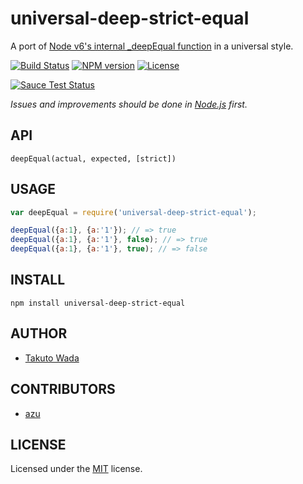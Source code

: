 universal-deep-strict-equal
================================

A port of [Node v6's internal _deepEqual function](https://github.com/nodejs/node/blob/v6.1.0/lib/assert.js#L146) in a universal style.

[![Build Status][travis-image]][travis-url]
[![NPM version][npm-image]][npm-url]
[![License][license-image]][license-url]

[![Sauce Test Status][saucelabs-image]][saucelabs-url]

*Issues and improvements should be done in [Node.js](https://github.com/nodejs/node/issues) first.*


API
---------------------------------------

`deepEqual(actual, expected, [strict])`


USAGE
---------------------------------------

```javascript
var deepEqual = require('universal-deep-strict-equal');

deepEqual({a:1}, {a:'1'}); // => true
deepEqual({a:1}, {a:'1'}, false); // => true
deepEqual({a:1}, {a:'1'}, true); // => false
```


INSTALL
---------------------------------------

```
npm install universal-deep-strict-equal
```


AUTHOR
---------------------------------------
* [Takuto Wada](https://github.com/twada)


CONTRIBUTORS
---------------------------------------
* [azu](https://github.com/azu)


LICENSE
---------------------------------------
Licensed under the [MIT](http://twada.mit-license.org/) license.


[travis-url]: https://travis-ci.org/twada/universal-deep-strict-equal
[travis-image]: https://secure.travis-ci.org/twada/universal-deep-strict-equal.svg?branch=master

[npm-url]: https://npmjs.org/package/universal-deep-strict-equal
[npm-image]: https://badge.fury.io/js/universal-deep-strict-equal.svg

[license-url]: http://twada.mit-license.org/
[license-image]: https://img.shields.io/badge/license-MIT-brightgreen.svg

[saucelabs-url]: https://saucelabs.com/u/udse
[saucelabs-image]: https://saucelabs.com/browser-matrix/udse.svg
